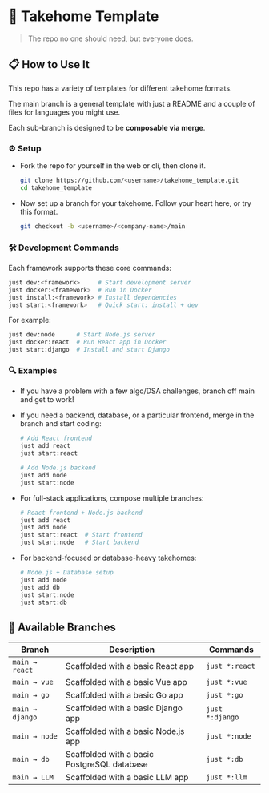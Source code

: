 # 🚀 Takehome Template

> The repo no one should need, but everyone does.

## 📋 How to Use It

This repo has a variety of templates for different takehome formats.

The main branch is a general template with just a README and a couple of files for languages you might use.

Each sub-branch is designed to be **composable via merge**.

### ⚙️ Setup

- Fork the repo for yourself in the web or cli, then clone it.
  ```bash
  git clone https://github.com/<username>/takehome_template.git
  cd takehome_template
  ```

- Now set up a branch for your takehome. Follow your heart here, or try this format.
  ```bash
  git checkout -b <username>/<company-name>/main
  ```

### 🛠️ Development Commands

Each framework supports these core commands:
```bash
just dev:<framework>     # Start development server
just docker:<framework>  # Run in Docker
just install:<framework> # Install dependencies
just start:<framework>   # Quick start: install + dev
```

For example:
```bash
just dev:node      # Start Node.js server
just docker:react  # Run React app in Docker
just start:django  # Install and start Django
```

### 🔍 Examples

- If you have a problem with a few algo/DSA challenges, branch off main and get to work!

- If you need a backend, database, or a particular frontend, merge in the branch and start coding:
  ```bash
  # Add React frontend
  just add react
  just start:react
  
  # Add Node.js backend
  just add node
  just start:node
  ```

- For full-stack applications, compose multiple branches:
  ```bash
  # React frontend + Node.js backend
  just add react
  just add node
  just start:react  # Start frontend
  just start:node   # Start backend
  ```

- For backend-focused or database-heavy takehomes:
  ```bash
  # Node.js + Database setup
  just add node
  just add db
  just start:node
  just start:db
  ```

## 🌿 Available Branches

| Branch | Description | Commands |
|--------|-------------|----------|
| `main → react` | Scaffolded with a basic React app | `just *:react` |
| `main → vue` | Scaffolded with a basic Vue app | `just *:vue` |
| `main → go` | Scaffolded with a basic Go app | `just *:go` |
| `main → django` | Scaffolded with a basic Django app | `just *:django` |
| `main → node` | Scaffolded with a basic Node.js app | `just *:node` |
| `main → db` | Scaffolded with a basic PostgreSQL database | `just *:db` |
| `main → LLM` | Scaffolded with a basic LLM app | `just *:llm` |


